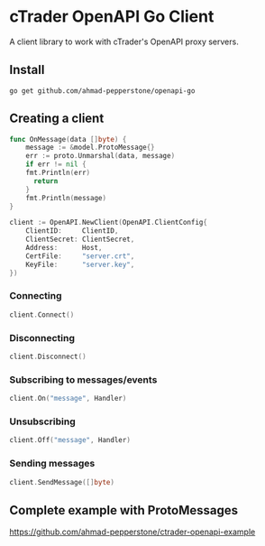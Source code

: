 # cTrader OpenAPI Go Client

A client library to work with cTrader's OpenAPI proxy servers.

## Install
```shell
go get github.com/ahmad-pepperstone/openapi-go
```


## Creating a client
```go
func OnMessage(data []byte) {
    message := &model.ProtoMessage{}
    err := proto.Unmarshal(data, message)
    if err != nil {
    fmt.Println(err)
      return
    }
    fmt.Println(message)
}

client := OpenAPI.NewClient(OpenAPI.ClientConfig{
    ClientID:     ClientID,
    ClientSecret: ClientSecret,
    Address:      Host,
    CertFile:     "server.crt",
    KeyFile:      "server.key",
})

```
### Connecting
```go
client.Connect()
```
### Disconnecting
```go
client.Disconnect()
```
### Subscribing to messages/events
```go
client.On("message", Handler)
```
### Unsubscribing
```go
client.Off("message", Handler)
```
### Sending messages
```go
client.SendMessage([]byte)
```

## Complete example with ProtoMessages
https://github.com/ahmad-pepperstone/ctrader-openapi-example
